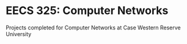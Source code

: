 # EECS 325: Computer Networks
Projects completed for Computer Networks at Case Western Reserve University
